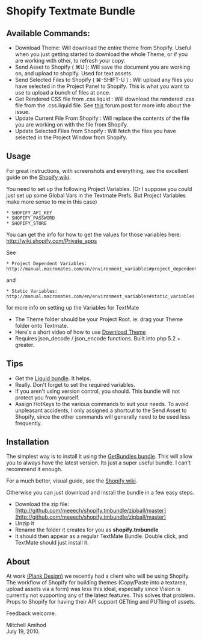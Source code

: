 Shopify Textmate Bundle
=======================

Available Commands:
-------------------

* Download Theme: Will download the entire theme from Shopify. Useful when you just getting started to download the whole Theme, or if you are working with other, to refresh your copy.
* Send Asset to Shopify ( ⌘U ): Will save the document you are working on, and upload to shopify. Used for text assets.
* Send Selected Files to Shopify ( ⌘-SHIFT-U ) : Will upload any files you have selected in the Project Panel to Shopify. This is what you want to use to upload a bunch of files at once.
* Get Rendered CSS file from .css.liquid : Will download the rendered .css file from the .css.liquid file. See [this](http://forums.shopify.com/categories/2/posts/40499) forum post for more info about the issue.
* Update Current File From Shopify : Will replace the contents of the file you are working on with the file from Shopify.
* Update Selected Files from Shopify : Will fetch the files you have selected in the Project Window from Shopify.

Usage
-----

For great instructions, with screenshots and everything, see the excellent guide on the [Shopify wiki](http://wiki.shopify.com/Shopify_Textmate_Bundle).

You need to set up the following Project Variables. (Or I suppose you could just set up some Global Vars in the Textmate Prefs. But Project Variables make more sense to me in this case) 

    * SHOPIFY_API_KEY
    * SHOPIFY_PASSWORD
    * SHOPIFY_STORE

You can get the info for how to get the values for those variables here: http://wiki.shopify.com/Private_apps

See 

    * Project Dependent Variables: http://manual.macromates.com/en/environment_variables#project_dependent_variables 

and 

    * Static Variables: http://manual.macromates.com/en/environment_variables#static_variables

for more info on setting up the Variables for TextMate

* The Theme folder should be your Project Root. ie: drag your Theme folder onto Textmate.
* Here's a short video of how to use [Download Theme](http://www.vimeo.com/13472939)
* Requires json\_decode / json\_encode functions. Built into php 5.2 + greater.

Tips
----

* Get the [Liquid bundle](http://github.com/andrew/liquid-tmbundle). It helps. 
* Really. Don't forget to set the required variables.
* If you aren't using version control, you should. This bundle will not protect you from yourself.
* Assign HotKeys to the various commands to suit your needs. To avoid unpleasant accidents, I only assigned a shortcut to the Send Asset to Shopify, since the other commands will generally need to be used less frequently. 

Installation
------------

The simplest way is to install it using the [GetBundles bundle](http://solutions.treypiepmeier.com/2009/02/25/installing-getbundles-on-a-fresh-copy-of-textmate/). This will allow you to always have the latest version. Its just a super useful bundle. I can't recommend it enough.

For a much better, visual guide, see the [Shopify wiki](http://wiki.shopify.com/Shopify_Textmate_Bundle).

Otherwise you can just download and install the bundle in a few easy steps.

* Download the zip file: [http://github.com/meeech/shopify.tmbundle/zipball/master](http://github.com/meeech/shopify.tmbundle/zipball/master)
* Unzip it
* Rename the folder it creates for you as **shopify.tmbundle**
* It should then appear as a regular TextMate Bundle. Double click, and TextMate should just install it. 

About
-----

At work [(Plank Design)](http://www.plankdesign.com) we recently had a client who will be using Shopify. The workflow of Shopify for building themes (Copy/Paste into a textarea, upload assets via a form) was less this ideal, especially since Vision is currently not supporting any of the latest features. This solves that problem. Props to Shopify for having their API support GETting and PUTting of assets.

Feedback welcome.

Mitchell Amihod  
July 19, 2010.
